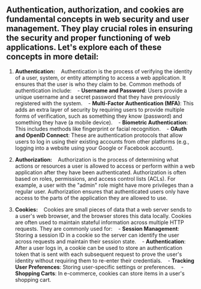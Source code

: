 
## Authentication, authorization, and cookies are fundamental concepts in web security and user management. They play crucial roles in ensuring the security and proper functioning of web applications. Let's explore each of these concepts in more detail:

1. **Authentication:**
   Authentication is the process of verifying the identity of a user, system, or entity attempting to access a web application. It ensures that the user is who they claim to be. Common methods of authentication include:
   - **Username and Password**: Users provide a unique username and a secret password that they have previously registered with the system.
   - **Multi-Factor Authentication (MFA)**: This adds an extra layer of security by requiring users to provide multiple forms of verification, such as something they know (password) and something they have (a mobile device).
   - **Biometric Authentication**: This includes methods like fingerprint or facial recognition.
   - **OAuth and OpenID Connect**: These are authentication protocols that allow users to log in using their existing accounts from other platforms (e.g., logging into a website using your Google or Facebook account).

2. **Authorization:**
   Authorization is the process of determining what actions or resources a user is allowed to access or perform within a web application after they have been authenticated. Authorization is often based on roles, permissions, and access control lists (ACLs). For example, a user with the "admin" role might have more privileges than a regular user. Authorization ensures that authenticated users only have access to the parts of the application they are allowed to use.

3. **Cookies:**
   Cookies are small pieces of data that a web server sends to a user's web browser, and the browser stores this data locally. Cookies are often used to maintain stateful information across multiple HTTP requests. They are commonly used for:
   - **Session Management**: Storing a session ID in a cookie so the server can identify the user across requests and maintain their session state.
   - **Authentication**: After a user logs in, a cookie can be used to store an authentication token that is sent with each subsequent request to prove the user's identity without requiring them to re-enter their credentials.
   - **Tracking User Preferences**: Storing user-specific settings or preferences.
   - **Shopping Carts**: In e-commerce, cookies can store items in a user's shopping cart.

